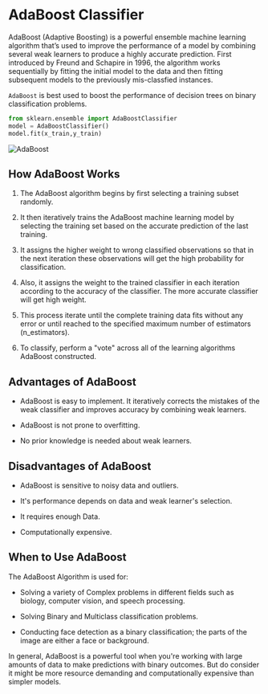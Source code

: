 # AdaBoost Classifier

AdaBoost (Adaptive Boosting) is a powerful ensemble machine learning algorithm that’s used to improve the performance of a model by combining several weak learners to produce a highly accurate prediction. First introduced by Freund and Schapire in 1996, the algorithm works sequentially by fitting the initial model to the data and then fitting subsequent models to the previously mis-classfied instances.

`AdaBoost` is best used to boost the performance of decision trees on binary classification problems.

```python
from sklearn.ensemble import AdaBoostClassifier
model = AdaBoostClassifier()
model.fit(x_train,y_train)
```

![AdaBoost](https://miro.medium.com/max/1579/1*m2UHkzWWJ0kfQyL5tBFNsQ.png)

## How AdaBoost Works

1. The AdaBoost algorithm begins by first selecting a training subset randomly.

2. It then iteratively trains the AdaBoost machine learning model by selecting the training set based on the accurate prediction of the last training.

3. It assigns the higher weight to wrong classified observations so that in the next iteration these observations will get the high probability for classification.

4. Also, it assigns the weight to the trained classifier in each iteration according to the accuracy of the classifier. The more accurate classifier will get high weight.

5. This process iterate until the complete training data fits without any error or until reached to the specified maximum number of estimators (n_estimators).

6. To classify, perform a "vote" across all of the learning algorithms AdaBoost constructed.

## Advantages of AdaBoost

- AdaBoost is easy to implement. It iteratively corrects the mistakes of the weak classifier and improves accuracy by combining weak learners.

- AdaBoost is not prone to overfitting.

- No prior knowledge is needed about weak learners.

## Disadvantages of AdaBoost

- AdaBoost is sensitive to noisy data and outliers.

- It's performance depends on data and weak learner's selection.

- It requires enough Data.

- Computationally expensive.

## When to Use AdaBoost

The AdaBoost Algorithm is used for:

- Solving a variety of Complex problems in different fields such as biology, computer vision, and speech processing.

- Solving Binary and Multiclass classification problems.

- Conducting face detection as a binary classification; the parts of the image are either a face or background.

In general, AdaBoost is a powerful tool when you're working with large amounts of data to make predictions with binary outcomes. But do consider it might be more resource demanding and computationally expensive than simpler models.
